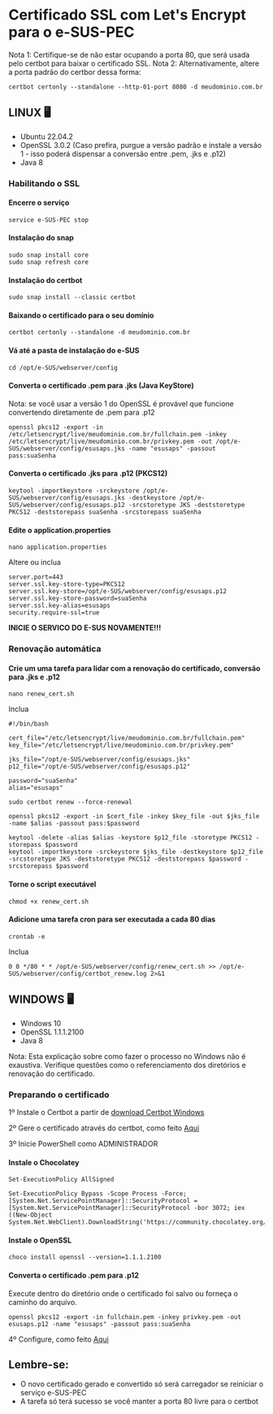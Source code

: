 # Certificado SSL com Let's Encrypt para o e-SUS-PEC
Nota 1: Certifique-se de não estar ocupando a porta 80, que será usada pelo certbot para baixar o certificado SSL.
Nota 2: Alternativamente, altere a porta padrão do certbor dessa forma:
```
certbot certonly --standalone --http-01-port 8080 -d meudominio.com.br
```

## LINUX 🖥️
- Ubuntu 22.04.2
- OpenSSL 3.0.2 (Caso prefira, purgue a versão padrão e instale a versão 1 - isso poderá dispensar a conversão entre .pem, .jks e .p12)
- Java 8

### Habilitando o SSL

#### Encerre o serviço
```
service e-SUS-PEC stop
```

#### Instalação do snap
```
sudo snap install core
sudo snap refresh core
```

#### Instalação do certbot
```
sudo snap install --classic certbot
```

#### Baixando o certificado para o seu domínio
```
certbot certonly --standalone -d meudominio.com.br
```

#### Vá até a pasta de instalação do e-SUS
```
cd /opt/e-SUS/webserver/config
```

#### Converta o certificado .pem para .jks (Java KeyStore)
Nota: se você usar a versão 1 do OpenSSL é provável que funcione convertendo diretamente de .pem para .p12

```
openssl pkcs12 -export -in /etc/letsencrypt/live/meudominio.com.br/fullchain.pem -inkey /etc/letsencrypt/live/meudominio.com.br/privkey.pem -out /opt/e-SUS/webserver/config/esusaps.jks -name "esusaps" -passout pass:suaSenha
```

#### Converta o certificado .jks para .p12 (PKCS12)
```
keytool -importkeystore -srckeystore /opt/e-SUS/webserver/config/esusaps.jks -destkeystore /opt/e-SUS/webserver/config/esusaps.p12 -srcstoretype JKS -deststoretype PKCS12 -deststorepass suaSenha -srcstorepass suaSenha
```

#### Edite o application.properties
```
nano application.properties
```

Altere ou inclua
```
server.port=443
server.ssl.key-store-type=PKCS12
server.ssl.key-store=/opt/e-SUS/webserver/config/esusaps.p12
server.ssl.key-store-password=suaSenha
server.ssl.key-alias=esusaps
security.require-ssl=true
```

**INICIE O SERVICO DO E-SUS NOVAMENTE!!!**

### Renovação automática
#### Crie um uma tarefa para lidar com a renovação do certificado, conversão para .jks e .p12
```
nano renew_cert.sh
```

Inclua
```
#!/bin/bash

cert_file="/etc/letsencrypt/live/meudominio.com.br/fullchain.pem"
key_file="/etc/letsencrypt/live/meudominio.com.br/privkey.pem"

jks_file="/opt/e-SUS/webserver/config/esusaps.jks"
p12_file="/opt/e-SUS/webserver/config/esusaps.p12"

password="suaSenha"
alias="esusaps"

sudo certbot renew --force-renewal

openssl pkcs12 -export -in $cert_file -inkey $key_file -out $jks_file -name $alias -passout pass:$password

keytool -delete -alias $alias -keystore $p12_file -storetype PKCS12 -storepass $password
keytool -importkeystore -srckeystore $jks_file -destkeystore $p12_file -srcstoretype JKS -deststoretype PKCS12 -deststorepass $password -srcstorepass $password
```

#### Torne o script executável
```
chmod +x renew_cert.sh
```

#### Adicione uma tarefa cron para ser executada a cada 80 dias
```
crontab -e
```

Inclua
```
0 0 */80 * * /opt/e-SUS/webserver/config/renew_cert.sh >> /opt/e-SUS/webserver/config/certbot_renew.log 2>&1
```

## WINDOWS 🖥️
- Windows 10
- OpenSSL 1.1.1.2100
- Java 8

Nota: Esta explicação sobre como fazer o processo no Windows não é exaustiva. Verifique questões como o referenciamento dos diretórios e renovação do certificado.

### Preparando o certificado

1º Instale o Certbot a partir de [download Certbot Windows](https://github.com/certbot/certbot/releases/latest/download/certbot-beta-installer-win_amd64_signed.exe)

2º Gere o certificado através do certbot, como feito [Aqui](#baixando-o-certificado-para-o-seu-dom%C3%ADnio)

3º Inicie PowerShell como ADMINISTRADOR

#### Instale o Chocolatey

```
Set-ExecutionPolicy AllSigned
```

```
Set-ExecutionPolicy Bypass -Scope Process -Force; [System.Net.ServicePointManager]::SecurityProtocol = [System.Net.ServicePointManager]::SecurityProtocol -bor 3072; iex ((New-Object System.Net.WebClient).DownloadString('https://community.chocolatey.org/install.ps1'))
```

#### Instale o OpenSSL

```
choco install openssl --version=1.1.1.2100
```

#### Converta o certificado .pem para .p12
Execute dentro do diretório onde o certificado foi salvo ou forneça o caminho do arquivo.

```
openssl pkcs12 -export -in fullchain.pem -inkey privkey.pem -out esusaps.p12 -name "esusaps" -passout pass:suaSenha
```

4º Configure, como feito [Aqui](#edite-o-applicationproperties)

## Lembre-se:
* O novo certificado gerado e convertido só será carregador se reiniciar o serviço e-SUS-PEC
* A tarefa só terá sucesso se você manter a porta 80 livre para o certbot
